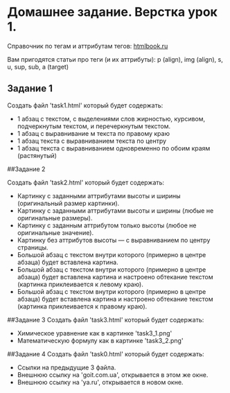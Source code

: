 # Домашнее задание. Верстка урок 1.

Справочник по тегам и аттрибутам тегов: [htmlbook.ru](http://htmlbook.ru/html)

Вам пригодятся статьи про теги (и их аттрибуты): p (align), img (align), s, u, sup, sub, a (target)

## Задание 1
Создать файл 'task1.html' который будет содержать:
  - 1 абзац с текстом, с выделениями слов жирностью, курсивом, подчеркнутым текстом, и перечеркнутым текстом.
  - 1 абзац с выравнивание м текста по правому краю
  - 1 абзац текста с выравниванием текста по центру
  - 1 абзац текста с выравниванием одновременно по обоим краям (растянутый)

##Задание 2

Создать файл 'task2.html' который будет содержать:

  - Картинку с заданными аттрибутами высоты и ширины (оригинальный размер картинки).
  - Картинку с заданными аттрибутами высоты и ширины (любые не оригинальные размеры).
  - Картинку с заданным аттрибутом только  высоты (любое не оригинальные значение).
  - Картинку без  аттрибутов высоты — с выравниванием по центру страницы.
  - Большой абзац с текстом внутри которого (примерно в центре абзаца) будет вставлена картина.
  - Большой абзац с текстом внутри которого (примерно в центре абзаца) будет вставлена картина и настроено обтекание текстом (картинка приклеивается к левому краю).
  - Большой абзац с текстом внутри которого (примерно в центре абзаца) будет вставлена картина и настроено обтекание текстом (картинка приклеивается к правому краю).

##Задание 3
Создать файл 'task3.html' который будет содержать:
  - Химическое уравнение как в картинке 'task3_1.png'
  - Математическую формулу как в картинке 'task3_2.png'

##Задание 4
Создать файл 'task0.html' который будет содержать:
  - Ссылки на предыдущие 3 файла.
  - Внешнюю ссылку на 'goit.com.ua', открывается в этом же окне.
  - Внешнюю ссылку на 'ya.ru', открывается в новом окне.


